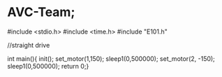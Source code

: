 # AVC-Team;
#include <stdio.h>
#include <time.h>
#include "E101.h"

//straight drive

int main(){
    init();
    set_motor(1,150);
    sleep1(0,500000);
    set_motor(2, -150);
    sleep1(0,500000);
return 0;}
